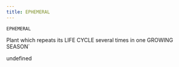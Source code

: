 ```yaml
---
title: EPHEMERAL
---
```

`EPHEMERAL`

Plant which repeats its LIFE CYCLE several times in one GROWING SEASON`

undefined